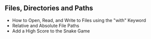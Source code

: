 ## Files, Directories and Paths

- How to Open, Read, and Write to Files using the "with" Keyword
- Relative and Absolute File Paths
- Add a High Score to the Snake Game
